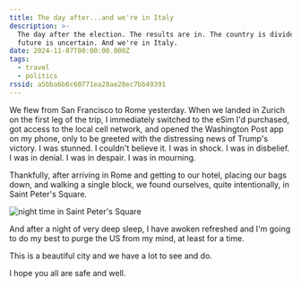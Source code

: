 ```yaml
---
title: The day after...and we're in Italy
description: >-
  The day after the election. The results are in. The country is divided. The
  future is uncertain. And we're in Italy.
date: 2024-11-07T00:00:00.000Z
tags:
  - travel
  - politics
rssid: a5bba6b6c60771ea28ae28ec7bb49391
---
```


We flew from San Francisco to Rome yesterday. When we landed in Zurich on the first leg of the trip, I immediately switched to the eSim I'd purchased, got access to the local cell network, and opened the Washington Post app on my phone, only to be greeted with the distressing news of Trump's victory. I was stunned. I couldn't believe it. I was in shock. I was in disbelief. I was in denial. I was in despair. I was in mourning.

Thankfully, after arriving in Rome and getting to our hotel, placing our bags down, and walking a single block, we found ourselves, quite intentionally, in Saint Peter's Square.

![night time in Saint Peter's Square](/assets/img/saint-peters-square.jpg)

And after a night of very deep sleep, I have awoken refreshed and I'm going to do my best to purge the US from my mind, at least for a time.

This is a beautiful city and we have a lot to see and do.

I hope you all are safe and well.